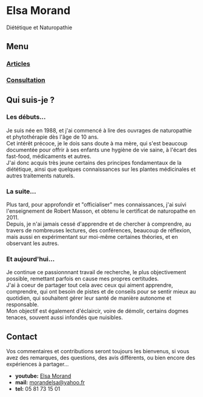 # Elsa Morand

Diététique et Naturopathie

## Menu

### [Articles](/blog)

### [Consultation](/consultation)

## Qui suis-je ?

### Les débuts...

Je suis née en 1988, et j'ai commencé à lire des ouvrages de naturopathie et phytothérapie dès l'âge de 10 ans.  
Cet intérêt précoce, je le dois sans doute à ma mère, qui s'est beaucoup documentée pour offrir à ses enfants une hygiène de vie saine, à l'écart des fast-food, médicaments et autres.  
J'ai donc acquis très jeune certains des principes fondamentaux de la diététique, ainsi que quelques connaissances sur les plantes médicinales et autres traitements naturels.  


### La suite...

Plus tard, pour approfondir et "officialiser" mes connaissances, j'ai suivi l'enseignement de Robert Masson, et obtenu le certificat de naturopathe en 2011.  
Depuis, je n'ai jamais cessé d'apprendre et de chercher à comprendre, au travers de nombreuses lectures, des conférences, beaucoup de réflexion, mais aussi en expérimentant sur moi-même certaines théories, et en observant les autres.


### Et aujourd'hui...

Je continue ce passionnnant travail de recherche, le plus objectivement possible, remettant parfois en cause mes propres certitudes.  
J'ai à coeur de partager tout cela avec ceux qui aiment apprendre, comprendre, qui ont besoin de pistes et de conseils pour se sentir mieux au quotidien, qui souhaitent gérer leur santé de manière autonome et responsable.  
Mon objectif est également d'éclaircir, voire de démolir, certains dogmes tenaces, souvent aussi infondés que nuisibles.  


## Contact

Vos commentaires et contributions seront toujours les bienvenus, si vous avez des remarques, des questions, des avis différents, ou bien encore des expériences à partager...  

- **youtube:** [Elsa Morand](https://www.youtube.com/channel/UCniLFQIu9UNK1ITvEZXW1kw)
- **mail:** [morandelsa@yahoo.fr](mailto:morandelsa@yahoo.fr)
- **tel:** 05 81 73 15 01
